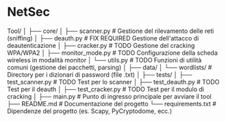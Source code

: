 # NetSec

Tool/
│
├── core/
│   ├── scanner.py            # Gestione del rilevamento delle reti (sniffing)
│   ├── deauth.py             # FIX REQUIRED Gestione dell'attacco di deautenticazione
│   ├── cracker.py            # TODO Gestione del cracking WPA/WPA2
│   ├── monitor_mode.py       # TODO Configurazione della scheda wireless in modalità monitor
│   └── utils.py              # TODO Funzioni di utilità comuni (gestione dei pacchetti, parsing)
│
├── data/
│   └── wordlists/            # Directory per i dizionari di password (file .txt)
│
├── tests/
│   ├── test_scanner.py       # TODO Test per lo scanner
│   ├── test_deauth.py        # TODO Test per il deauth
│   ├── test_cracker.py       # TODO Test per il modulo di cracking
│
├── main.py                   # Punto di ingresso principale per avviare il tool
├── README.md                 # Documentazione del progetto
└── requirements.txt          # Dipendenze del progetto (es. Scapy, PyCryptodome, ecc.)
